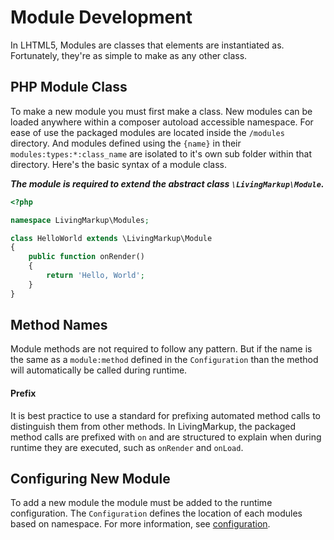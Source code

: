 # Module Development
In LHTML5, Modules are classes that elements are instantiated as. Fortunately, they're as simple to make as any other class.

## PHP Module Class
To make a new module you must first make a class. New modules can be loaded anywhere within a composer autoload accessible namespace. For ease of use the packaged modules are located inside the `/modules` directory. And modules defined using the `{name}` in their  `modules:types:*:class_name` are isolated to it's own sub folder within that directory. Here's the basic syntax of a module class.

***The module is required to extend the abstract class `\LivingMarkup\Module`.***
 
```php
<?php

namespace LivingMarkup\Modules;

class HelloWorld extends \LivingMarkup\Module
{
    public function onRender()
    {
        return 'Hello, World';
    }
}
```

## Method Names
Module methods are not required to follow any pattern. But if the name is the same as a `module:method` defined in the `Configuration` than the method will automatically be called during runtime. 

#### Prefix
It is best practice to use a standard for prefixing automated method calls to distinguish them from other methods. In LivingMarkup, the packaged method calls are prefixed with `on` and are structured to explain when during runtime they are executed, such as `onRender` and `onLoad`.

## Configuring New Module
To add a new module the module must be added to the runtime configuration. The `Configuration` defines the location of each modules based on namespace. For more information, see [configuration](configuration.md).